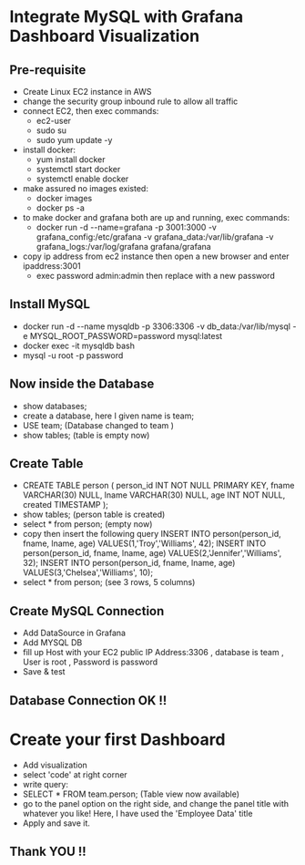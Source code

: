 # Integrate MySQL with Grafana Dashboard Visualization
## Pre-requisite
 - Create Linux EC2 instance in AWS
 - change the security group inbound rule to allow all traffic
 - connect EC2, then exec commands: 
   - ec2-user
   - sudo su
   - sudo yum update -y
 - install docker:
   - yum install docker
   - systemctl start docker
   - systemctl enable docker
 - make assured no images existed:
   - docker images
   - docker ps -a 
 - to make docker and grafana both are up and running, exec commands:
   - docker run -d --name=grafana -p 3001:3000 -v grafana_config:/etc/grafana -v grafana_data:/var/lib/grafana -v grafana_logs:/var/log/grafana grafana/grafana 
 - copy ip address from ec2 instance then open a new browser and enter ipaddress:3001 
    - exec password admin:admin then replace with a new password 

## Install MySQL
 - docker run -d --name mysqldb -p 3306:3306 -v db_data:/var/lib/mysql -e MYSQL_ROOT_PASSWORD=password mysql:latest
 - docker exec -it mysqldb bash
 - mysql -u root -p password
## Now inside the Database
 - show databases;
 - create a database, here I given name is team;
 - USE team;  (Database changed to team )
 - show tables;  (table is empty now)
## Create Table
 - CREATE TABLE person ( person_id INT NOT NULL PRIMARY KEY, fname VARCHAR(30) NULL, lname VARCHAR(30) NULL, age INT NOT NULL, created TIMESTAMP ); 
 - show tables; (person table is created)
 - select * from person;  (empty now)
 - copy then insert the following query
  INSERT INTO person(person_id, fname, lname, age) VALUES(1,'Troy','Williams', 42);
  INSERT INTO person(person_id, fname, lname, age) VALUES(2,'Jennifer','Williams', 32);
  INSERT INTO person(person_id, fname, lname, age) VALUES(3,'Chelsea','Williams', 10);
 - select * from person;  (see 3 rows, 5 columns)

 ## Create MySQL Connection
  - Add DataSource in Grafana 
  - Add MYSQL DB
  - fill up Host with your EC2 public IP Address:3306 , database is team , User is root , Password is password 
  - Save & test
  ## Database Connection OK !!

  # Create your first Dashboard
  - Add visualization 
  - select 'code' at right corner
  - write query: 
  - SELECT * FROM team.person;  (Table view now available)
  - go to the panel option on the right side, and change the panel title with whatever you like! Here, I have used the 'Employee Data' title
  - Apply and save it.
  ## Thank YOU !!
